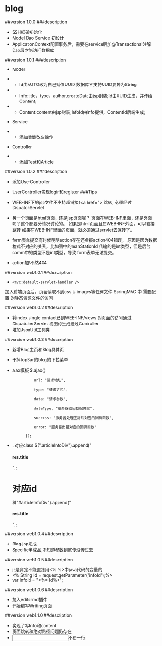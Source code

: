 # blog

##version 1.0.0
###description
* SSH框架初始化
* Model Dao Service 初设计
* ApplicationContext配置事务后，需要在service层加@Transactional注解
  Dao层才能访问数据库


##version 1.0.1
###description

* Model 
* * Id由AUTO改为自己赋值UUID 数据库不支持UUID要转为String
* * Info:title，type，author,createDate由jsp封装;Id由UUID生成，并传给Content;
* * Content:content由jsp封装;InfoId由Info提供，ContentId后端生成;


* Service 
* * 添加增删改查操作


* Controller 
* * 添加Test和Article



##version 1.0.2
###description
* 添加UserController
* UserController实现login和register
###Tips
* WEB-INF下的jsp文件不支持超链接(<a href=">)跳转,
  必须经过DispatchServlet
* 另一个页面是html页面，还是jsp页面呢？
  页面在WEB-INF里面，还是外面呢？这个都要分情况讨论的。
  如果是html页面且在WEB-INF外面，可以直接跳转
  如果在WEB-INF里面的页面，就必须通过servlet去跳转了。

* form表单提交有时候明明action存在还会报action404错误，
  原因是因为数据格式不对应的关系，比如图中的manStationId
  传输的是int类型，但是后台comm中的类型不是int类型，导致
  form表单无法提交。
* <form action="userController/login" method="post">
  <form action="/userController/login" method="post">
  action加/不然404

##version web1.0.1
##description
*     <mvc:default-servlet-handler />
加入前端页面后，页面读取不到css  js  images等任何文件
SpringMVC 中 需要配置 对静态资源文件的访问

##version web1.0.2
##description
* 将index single contact已到WEB-INF/views 对页面的访问通过DispatcherServlet
  视图的生成通过Controller
* 增加JsonUtil工具类

##version web1.0.3
##description
* 新增Blog主页和Blog具体页
* 干掉topBar的blog的下拉菜单
* ajax模板
            $.ajax({

                url: "请求地址",

                type: "请求方式",

                data: "请求参数",

                dataType: "服务器返回数据类型",

                success: "服务器处理正常后对应的回调函数",

                error: "服务器出错对应的回调函数"

            });
*  . 对应class
    $(".articleInfoDiv").append("<h4>res.title</h4>");
   # 对应id
   $("#articleInfoDiv").append("<h4>res.title</h4>");
   
   
##version web1.0.4
##description
* Blog.jsp完成
* Specific半成品,不知道参数到底传没传过去

##version web1.0.5
##description
* js是肯定不能直接用<% %>中java代码的变量的
* <% String Id = request.getParameter("infoId");%>
* <scripts>
        var infoId = "<%= Id%>";
  </scripts>

##version web1.0.6
##description
* 加入editormd插件
* 开始编写Writing页面

##version web1.1.0
##description
* 实现了写Info和content
* 页面跳转和绝对路径问题仍存在
* <span><input>不在一行



